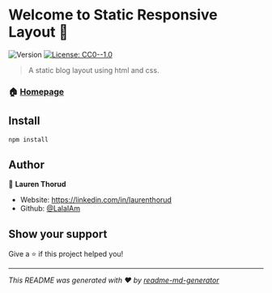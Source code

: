 # Welcome to Static Responsive Layout 👋
![Version](https://img.shields.io/badge/version-1.0.0-blue.svg?cacheSeconds=2592000)
[![License: CC0--1.0](https://img.shields.io/badge/License-CC0--1.0-yellow.svg)](#)

> A static blog layout using html and css.

### 🏠 [Homepage](https://lalaiam.github.io/static-blog-layout)

## Install

```sh
npm install
```

## Author

👤 **Lauren Thorud**

* Website: https://linkedin.com/in/laurenthorud
* Github: [@LalaIAm](https://github.com/LalaIAm)

## Show your support

Give a ⭐️ if this project helped you!


***
_This README was generated with ❤️ by [readme-md-generator](https://github.com/kefranabg/readme-md-generator)_